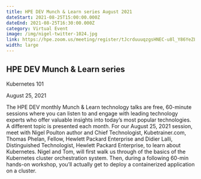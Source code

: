 ```yaml
---
title: HPE DEV Munch & Learn series August 2021
dateStart: 2021-08-25T15:00:00.000Z
dateEnd: 2021-08-25T16:30:00.000Z
category: Virtual Event
image: /img/nigel-twitter-1024.jpg
link: https://hpe.zoom.us/meeting/register/tJcrduuuqzgsHNEC-u8l_Y86YeZLMxEDF5fP
width: large
---
```

## HPE DEV Munch & Learn series

Kubernetes 101

August 25, 2021

The HPE DEV monthly Munch & Learn technology talks are free, 60-minute sessions where you can listen to and engage with leading technology experts who offer valuable insights into today’s most popular technologies. A different topic is presented each month. For our August 25, 2021 session, meet with Nigel Poulton author and Chief Technologist, Kubetrainer.com, Thomas Phelan, Fellow, Hewlett Packard Enterprise and Didier Lalli, Distinguished Technologist, Hewlett Packard Enterprise, to learn about Kubernetes. Nigel and Tom, will first walk us through of the basics of the Kubernetes cluster orchestration system. Then, during a following 60-min hands-on workshop, you’ll actually get to deploy a containerized application on a cluster.